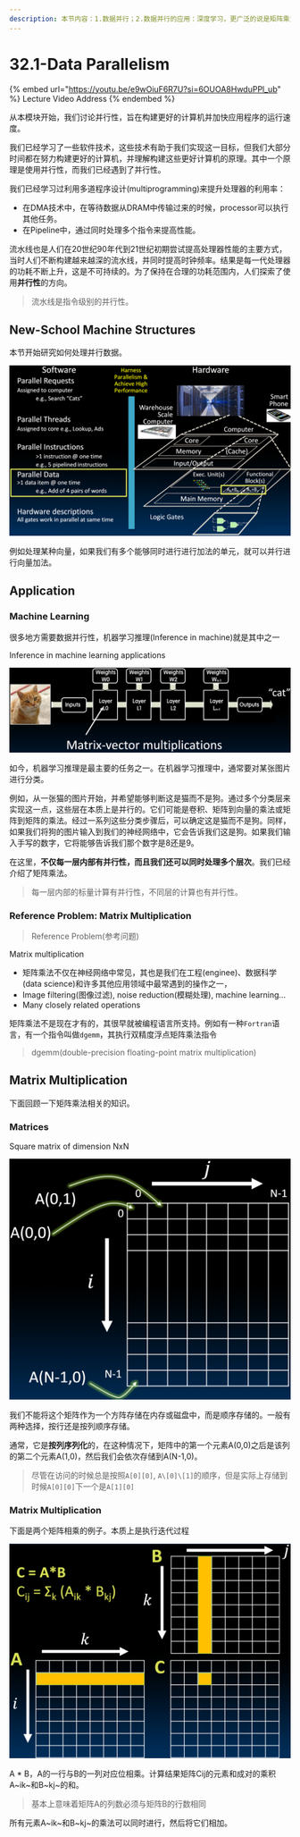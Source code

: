 ```yaml
---
description: 本节内容：1.数据并行；2.数据并行的应用：深度学习，更广泛的说是矩阵乘法；3.矩阵和矩阵乘法；
---
```


# 32.1-Data Parallelism

{% embed url="https://youtu.be/e9wOiuF6R7U?si=6OUOA8HwduPPl_ub" %}
Lecture Video Address
{% endembed %}

从本模块开始，我们讨论并行性，旨在构建更好的计算机并加快应用程序的运行速度。

我们已经学习了一些软件技术，这些技术有助于我们实现这一目标，但我们大部分时间都在努力构建更好的计算机，并理解构建这些更好计算机的原理。其中一个原理是使用并行性，而我们已经遇到了并行性。

我们已经学习过利用多道程序设计(multiprogramming)来提升处理器的利用率：

- 在DMA技术中，在等待数据从DRAM中传输过来的时候，processor可以执行其他任务。
- 在Pipeline中，通过同时处理多个指令来提高性能。

流水线也是人们在20世纪90年代到21世纪初期尝试提高处理器性能的主要方式，当时人们不断构建越来越深的流水线，并同时提高时钟频率。结果是每一代处理器的功耗不断上升，这是不可持续的。为了保持在合理的功耗范围内，人们探索了使用**并行性**的方向。

> 流水线是指令级别的并行性。

## New-School Machine Structures

本节开始研究如何处理并行数据。

![New-School Machine Structures](.image/image-20240628200513147.png)

例如处理某种向量，如果我们有多个能够同时进行进行加法的单元，就可以并行进行向量加法。

## Application

### Machine Learning

很多地方需要数据并行性，机器学习推理(Inference in machine)就是其中之一

Inference in machine learning applications 

![Machine Learning](.image/image-20240628200554175.png)

如今，机器学习推理是最主要的任务之一。在机器学习推理中，通常要对某张图片进行分类。

例如，从一张猫的图片开始，并希望能够判断这是猫而不是狗。通过多个分类层来实现这一点，这些层在本质上是并行的。它们可能是卷积、矩阵到向量的乘法或矩阵到矩阵的乘法。经过一系列这些分类步骤后，可以确定这是猫而不是狗。同样，如果我们将狗的图片输入到我们的神经网络中，它会告诉我们这是狗。如果我们输入手写的数字，它将能够告诉我们那个数字是8还是9。

在这里，**不仅每一层内部有并行性，而且我们还可以同时处理多个层次**。我们已经介绍了矩阵乘法。

> 每一层内部的标量计算有并行性，不同层的计算也有并行性。

### Reference Problem: Matrix Multiplication

> Reference Problem(参考问题)

Matrix multiplication

- 矩阵乘法不仅在神经网络中常见，其也是我们在工程(enginee)、数据科学(data science)和许多其他应用领域中最常遇到的操作之一，
- Image filtering(图像过滤), noise reduction(模糊处理), machine learning…
- Many closely related operations

矩阵乘法不是现在才有的，其很早就被编程语言所支持。例如有一种`Fortran`语言，有一个指令叫做`dgemm`，其执行双精度浮点矩阵乘法指令

> dgemm(double-precision floating-point matrix multiplication)

## Matrix Multiplication

下面回顾一下矩阵乘法相关的知识。

### Matrices

Square matrix of dimension NxN

![Matrices](.image/image-20240628200745506.png)

我们不能将这个矩阵作为一个方阵存储在内存或磁盘中，而是顺序存储的。一般有两种选择，按行还是按列顺序存储。

通常，它是**按列序列化**的，在这种情况下，矩阵中的第一个元素A(0,0)之后是该列的第二个元素A(1,0)，然后我们会依次存储到A(N-1,0)。

> 尽管在访问的时候总是按照`A[0][0]`, `A\[0]\[1]`的顺序，但是实际上存储到时候`A[0][0]`下一个是`A[1][0]`

### Matrix Multiplication

下面是两个矩阵相乘的例子。本质上是执行迭代过程

![Matrix Multiplication](.image/image-20240628200818875.png)

A * B，A的一行与B的一列对应位相乘。计算结果矩阵Cij的元素和成对的乘积A~ik~和B~kj~的和。

> 基本上意味着矩阵A的列数必须与矩阵B的行数相同

所有元素A~ik~和B~kj~的乘法可以同时进行，然后将它们相加。
